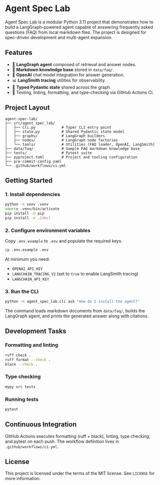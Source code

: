 # Agent Spec Lab

Agent Spec Lab is a modular Python 3.11 project that demonstrates how to build a
LangGraph-powered agent capable of answering frequently asked questions (FAQ)
from local markdown files. The project is designed for spec-driven development
and multi-agent expansion.

## Features

- 🧠 **LangGraph agent** composed of retrieval and answer nodes.
- 📄 **Markdown knowledge base** stored in `data/faq/`.
- 🤖 **OpenAI** chat model integration for answer generation.
- 📊 **LangSmith tracing** utilities for observability.
- 🧱 **Typed Pydantic state** shared across the graph.
- 🧪 Testing, linting, formatting, and type-checking via GitHub Actions CI.

## Project Layout

```
agent-spec-lab/
├── src/agent_spec_lab/
│   ├── cli.py            # Typer CLI entry point
│   ├── state.py          # Shared Pydantic state model
│   ├── graphs/           # LangGraph builders
│   ├── nodes/            # LangGraph node factories
│   └── tools/            # Utilities (FAQ loader, OpenAI, LangSmith)
├── data/faq/             # Sample FAQ markdown knowledge base
├── tests/                # Pytest suite
├── pyproject.toml        # Project and tooling configuration
├── pre-commit-config.yaml
└── .github/workflows/ci.yml
```

## Getting Started

### 1. Install dependencies

```bash
python -m venv .venv
source .venv/bin/activate
pip install -U pip
pip install -e .[dev]
```

### 2. Configure environment variables

Copy `.env.example` to `.env` and populate the required keys.

```bash
cp .env.example .env
```

At minimum you need:

- `OPENAI_API_KEY`
- `LANGCHAIN_TRACING_V2` (set to `true` to enable LangSmith tracing)
- `LANGCHAIN_API_KEY`

### 3. Run the CLI

```bash
python -m agent_spec_lab.cli ask "How do I install the agent?"
```

The command loads markdown documents from `data/faq/`, builds the LangGraph
agent, and prints the generated answer along with citations.

## Development Tasks

### Formatting and linting

```bash
ruff check .
ruff format --check .
black --check .
```

### Type checking

```bash
mypy src tests
```

### Running tests

```bash
pytest
```

## Continuous Integration

GitHub Actions executes formatting (ruff + black), linting, type checking, and
pytest on each push. The workflow definition lives in
`.github/workflows/ci.yml`.

## License

This project is licensed under the terms of the MIT license. See `LICENSE` for
more information.
